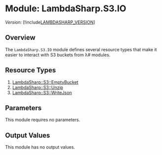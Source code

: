 # Module: LambdaSharp.S3.IO
_Version:_ [!include[LAMBDASHARP_VERSION](../version.txt)]

## Overview

The `LambdaSharp.S3.IO` module defines several resource types that make it easier to interact with S3 buckets from λ# modules.

## Resource Types
1. [LambdaSharp::S3::EmptyBucket](LambdaSharp-S3-EmptyBucket.md)
1. [LambdaSharp::S3::Unzip](LambdaSharp-S3-Unzip.md)
1. [LambdaSharp::S3::WriteJson](LambdaSharp-S3-WriteJson.md)

## Parameters

This module requires no parameters.

## Output Values

This module has no output values.
